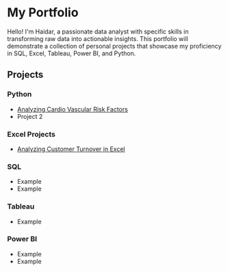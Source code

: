 # My Portfolio

Hello! I'm Haidar, a passionate data analyst with specific skills in transforming raw data into actionable insights. This portfolio will demonstrate a collection of personal projects that showcase my proficiency in SQL, Excel, Tableau, Power BI, and Python. 

## Projects

### Python
- [Analyzing Cardio Vascular Risk Factors](https://nbviewer.org/github/haidar-qayum/Python_Project1/blob/main/CardiovascularProject.ipynb)
- Project 2

### Excel Projects
- [Analyzing Customer Turnover in Excel](https://github.com/YourUsername/Customer-Turnover-Analysis)

### SQL 
- Example
- Example

### Tableau
- Example

### Power BI
- Example
- Example
